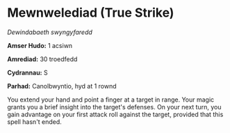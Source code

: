 # Mewnwelediad (True Strike)

*Dewindabaeth swyngyfaredd*

**Amser Hudo:** 1 acsiwn

**Amrediad:** 30 troedfedd

**Cydrannau:** S

**Parhad:** Canolbwyntio, hyd at 1 rownd

You extend your hand and point a finger at a target in range. Your magic grants you a brief insight into the target's defenses. On your next turn, you gain advantage on your first attack roll against the target, provided that this spell hasn't ended.